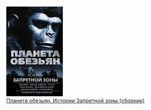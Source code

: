 ![](Планета%20обезьян.%20Истории%20Запретной%20зоны%20(сборник).jpg)  
[Планета обезьян. Истории Запретной зоны (сборник)](Планета%20обезьян.%20Истории%20Запретной%20зоны%20(сборник).md)
